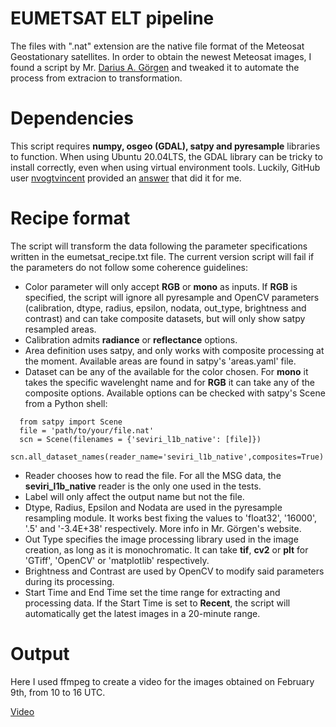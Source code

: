 # EUMETSAT ELT pipeline

The files with ".nat" extension are the native file format of the Meteosat Geostationary satellites. In order to obtain the newest Meteosat images, I found a script by Mr. [Darius A. Görgen](https://www.dariusgoergen.com/contents/blog/2020-06-14-nat2tif/index.html) and tweaked it to automate the process from extracion to transformation.

# Dependencies
This script requires **numpy, osgeo (GDAL), satpy and pyresample** libraries to function. When using Ubuntu 20.04LTS, the GDAL library can be tricky to install correctly, even when using virtual environment tools. Luckily, GitHub user [nvogtvincent](https://github.com/nvogtvincent) provided an [answer](https://github.com/ContinuumIO/anaconda-issues/issues/10351#issuecomment-976661610) that did it for me.

# Recipe format
The script will transform the data following the parameter specifications written in the eumetsat_recipe.txt file. The current version script will fail if the parameters do not follow some coherence guidelines:
* Color parameter will only accept **RGB** or **mono** as inputs. If **RGB** is specified, the script will ignore all pyresample and OpenCV parameters (calibration, dtype, radius, epsilon, nodata, out_type, brightness and contrast) and can take composite datasets, but will only show satpy resampled areas.
* Calibration admits **radiance** or **reflectance** options.
* Area definition uses satpy, and only works with composite processing at the moment. Available areas are found in satpy's 'areas.yaml' file.
* Dataset can be any of the available for the color chosen. For **mono** it takes the specific wavelenght name and for **RGB** it can take any of the composite options. Available options can be checked with satpy's Scene from a Python shell:
```
  from satpy import Scene
  file = 'path/to/your/file.nat'
  scn = Scene(filenames = {'seviri_l1b_native': [file]})
  scn.all_dataset_names(reader_name='seviri_l1b_native',composites=True)
```
* Reader chooses how to read the file. For all the MSG data, the **seviri_l1b_native** reader is the only one used in the tests.
* Label will only affect the output name but not the file.
* Dtype, Radius, Epsilon and Nodata are used in the pyresample resampling module. It works best fixing the values to 'float32', '16000', '.5' and '-3.4E+38' respectively. More info in Mr. Görgen's website.
* Out Type specifies the image processing library used in the image creation, as long as it is monochromatic. It can take **tif**, **cv2** or **plt** for 'GTiff', 'OpenCV' or 'matplotlib' respectively.
* Brightness and Contrast are used by OpenCV to modify said parameters during its processing.
* Start Time and End Time set the time range for extracting and processing data. If the Start Time is set to **Recent**, the script will automatically get the latest images in a 20-minute range.

# Output
Here I used ffmpeg to create a video for the images obtained on February 9th, from 10 to 16 UTC.

[Video](0902RGBvideo.mp4)
